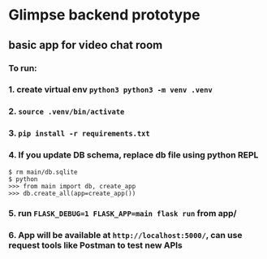 # Glimpse backend prototype
## basic app for video chat room

### To run:
### 1. create virtual env `python3 python3 -m venv .venv`
### 2. `source .venv/bin/activate`
### 3. `pip install -r requirements.txt`
### 4. If you update DB schema, replace db file using python REPL
```
$ rm main/db.sqlite
$ python
>>> from main import db, create_app
>>> db.create_all(app=create_app())
```
### 5. run `FLASK_DEBUG=1 FLASK_APP=main flask run` from app/
### 6. App will be available at `http://localhost:5000/`, can use request tools like Postman to test new APIs
